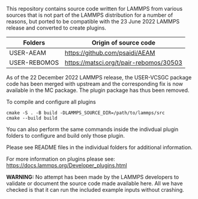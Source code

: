 This repository contains source code written for LAMMPS from
various sources that is not part of the LAMMPS distribution
for a number of reasons, but ported to be compatible with the
23 June 2022 LAMMPS release and converted to create plugins.

| Folders      | Origin of source code                              |
|--------------|----------------------------------------------------|
| USER-AEAM    | https://github.com/psaidi/AEAM                     |
| USER-REBOMOS | https://matsci.org/t/pair-rebomos/30503            |

As of the 22 December 2022 LAMMPS release, the USER-VCSGC package
code has been merged with upstream and the corresponding fix is now
available in the MC package. The plugin package has thus been removed.

To compile and configure all plugins

```
cmake -S . -B build -DLAMMPS_SOURCE_DIR=/path/to/lammps/src
cmake --build build
```

You can also perform the same commands inside the indivdual
plugin folders to configure and build only those plugin.

Please see README files in the individual folders for additional information.

For more information on plugins please see: https://docs.lammps.org/Developer_plugins.html

**WARNING:**
No attempt has been made by the LAMMPS developers to validate or
document the source code made available here.  All we have checked
is that it can run the included example inputs without crashing.
